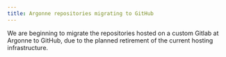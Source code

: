 ```yaml
---
title: Argonne repositories migrating to GitHub
---
```


We are beginning to migrate the repositories hosted on a custom Gitlab at
Argonne to GitHub, due to the planned retirement of the current hosting
infrastructure.
